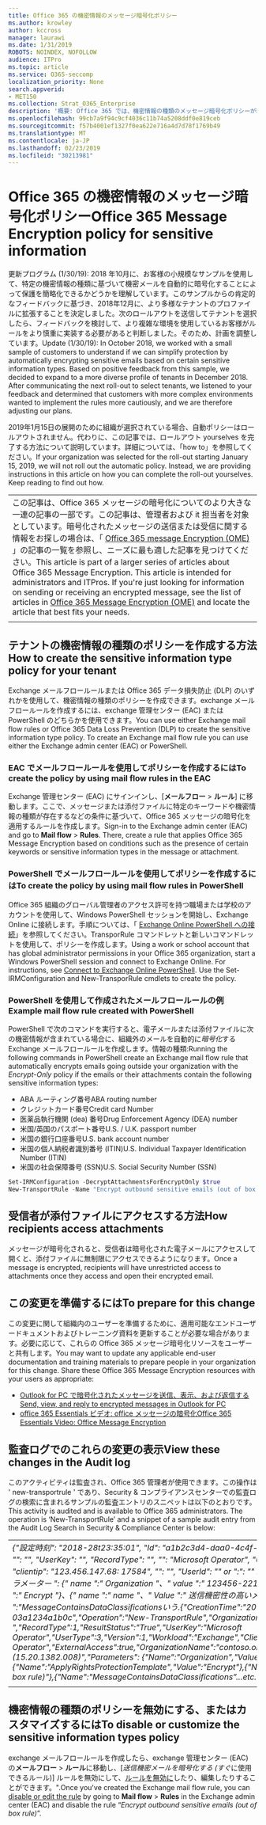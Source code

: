 ```yaml
---
title: Office 365 の機密情報のメッセージ暗号化ポリシー
ms.author: krowley
author: kccross
manager: laurawi
ms.date: 1/31/2019
ROBOTS: NOINDEX, NOFOLLOW
audience: ITPro
ms.topic: article
ms.service: O365-seccomp
localization_priority: None
search.appverid:
- MET150
ms.collection: Strat_O365_Enterprise
description: '概要: Office 365 では、機密情報の種類のメッセージ暗号化ポリシーが利用可能になりました。'
ms.openlocfilehash: 99cb7a9f94c9cf4036c11b74a5208ddf0e819ceb
ms.sourcegitcommit: f57b4001ef1327f0ea622e716a4d7d78f1769b49
ms.translationtype: MT
ms.contentlocale: ja-JP
ms.lasthandoff: 02/23/2019
ms.locfileid: "30213981"
---
```

# <a name="office-365-message-encryption-policy-for-sensitive-information"></a><span data-ttu-id="f3031-103">Office 365 の機密情報のメッセージ暗号化ポリシー</span><span class="sxs-lookup"><span data-stu-id="f3031-103">Office 365 Message Encryption policy for sensitive information</span></span>

<span data-ttu-id="f3031-p101">更新プログラム (1/30/19): 2018 年10月に、お客様の小規模なサンプルを使用して、特定の機密情報の種類に基づいて機密メールを自動的に暗号化することによって保護を簡略化できるかどうかを理解しています。このサンプルからの肯定的なフィードバックに基づき、2018年12月に、より多様なテナントのプロファイルに拡張することを決定しました。次のロールアウトを送信してテナントを選択したら、フィードバックを検討して、より複雑な環境を使用しているお客様がルールをより慎重に実装する必要があると判断しました。そのため、計画を調整しています。</span><span class="sxs-lookup"><span data-stu-id="f3031-p101">Update (1/30/19): In October 2018, we worked with a small sample of customers to understand if we can simplify protection by automatically encrypting sensitive emails based on certain sensitive information types. Based on positive feedback from this sample, we decided to expand to a more diverse profile of tenants in December 2018. After communicating the next roll-out to select tenants, we listened to your feedback and determined that customers with more complex environments wanted to implement the rules more cautiously, and we are therefore adjusting our plans.</span></span>

<span data-ttu-id="f3031-p102">2019年1月15日の展開のために組織が選択されている場合、自動ポリシーはロールアウトされません。代わりに、この記事では、ロールアウト yourselves を完了する方法について説明しています。詳細については、「how to」を参照してください。</span><span class="sxs-lookup"><span data-stu-id="f3031-p102">If your organization was selected for the roll-out starting January 15, 2019, we will not roll out the automatic policy. Instead, we are providing instructions in this article on how you can complete the roll-out yourselves. Keep reading to find out how.</span></span>

||
|:-----|
|<span data-ttu-id="f3031-p103">この記事は、Office 365 メッセージの暗号化についてのより大きな一連の記事の一部です。この記事は、管理者および it 担当者を対象としています。暗号化されたメッセージの送信または受信に関する情報をお探しの場合は、「 [Office 365 message Encryption (OME)](ome.md) 」の記事の一覧を参照し、ニーズに最も適した記事を見つけてください。</span><span class="sxs-lookup"><span data-stu-id="f3031-p103">This article is part of a larger series of articles about Office 365 Message Encryption. This article is intended for administrators and ITPros. If you're just looking for information on sending or receiving an encrypted message, see the list of articles in [Office 365 Message Encryption (OME)](ome.md) and locate the article that best fits your needs.</span></span> |
||

## <a name="how-to-create-the-sensitive-information-type-policy-for-your-tenant"></a><span data-ttu-id="f3031-113">テナントの機密情報の種類のポリシーを作成する方法</span><span class="sxs-lookup"><span data-stu-id="f3031-113">How to create the sensitive information type policy for your tenant</span></span>

<span data-ttu-id="f3031-p104">Exchange メールフロールールまたは Office 365 データ損失防止 (DLP) のいずれかを使用して、機密情報の種類のポリシーを作成できます。exchange メールフロールールを作成するには、exchange 管理センター (EAC) または PowerShell のどちらかを使用できます。</span><span class="sxs-lookup"><span data-stu-id="f3031-p104">You can use either Exchange mail flow rules or Office 365 Data Loss Prevention (DLP) to create the sensitive information type policy. To create an Exchange mail flow rule you can use either the Exchange admin center (EAC) or PowerShell.</span></span>

### <a name="to-create-the-policy-by-using-mail-flow-rules-in-the-eac"></a><span data-ttu-id="f3031-116">EAC でメールフロールールを使用してポリシーを作成するには</span><span class="sxs-lookup"><span data-stu-id="f3031-116">To create the policy by using mail flow rules in the EAC</span></span>

<span data-ttu-id="f3031-p105">Exchange 管理センター (EAC) にサインインし、[**メールフロー** > **ルール**] に移動します。ここで、メッセージまたは添付ファイルに特定のキーワードや機密情報の種類が存在するなどの条件に基づいて、Office 365 メッセージの暗号化を適用するルールを作成します。</span><span class="sxs-lookup"><span data-stu-id="f3031-p105">Sign-in to the Exchange admin center (EAC) and go to **Mail flow** > **Rules**. There, create a rule that applies Office 365 Message Encryption based on conditions such as the presence of certain keywords or sensitive information types in the message or attachment.</span></span>

### <a name="to-create-the-policy-by-using-mail-flow-rules-in-powershell"></a><span data-ttu-id="f3031-119">PowerShell でメールフロールールを使用してポリシーを作成するには</span><span class="sxs-lookup"><span data-stu-id="f3031-119">To create the policy by using mail flow rules in PowerShell</span></span>

<span data-ttu-id="f3031-p106">Office 365 組織のグローバル管理者のアクセス許可を持つ職場または学校のアカウントを使用して、Windows PowerShell セッションを開始し、Exchange Online に接続します。手順については、「 [Exchange Online PowerShell への接続](https://aka.ms/exopowershell)」を参照してください。TransporRule コマンドレットと新しいコマンドレットを使用して、ポリシーを作成します。</span><span class="sxs-lookup"><span data-stu-id="f3031-p106">Using a work or school account that has global administrator permissions in your Office 365 organization, start a Windows PowerShell session and connect to Exchange Online. For instructions, see [Connect to Exchange Online PowerShell](https://aka.ms/exopowershell). Use the Set-IRMConfiguration and New-TransporRule cmdlets to create the policy.</span></span>

### <a name="example-mail-flow-rule-created-with-powershell"></a><span data-ttu-id="f3031-123">PowerShell を使用して作成されたメールフロールールの例</span><span class="sxs-lookup"><span data-stu-id="f3031-123">Example mail flow rule created with PowerShell</span></span>

<span data-ttu-id="f3031-124">PowerShell で次のコマンドを実行すると、電子メールまたは添付ファイルに次の機密情報が含まれている場合に、組織外のメールを自動的に*暗号化*する Exchange メールフロールールを作成します。情報の種類:</span><span class="sxs-lookup"><span data-stu-id="f3031-124">Running the following commands in PowerShell create an Exchange mail flow rule that automatically encrypts emails going outside your organization with the *Encrypt-Only* policy if the emails or their attachments contain the following sensitive information types:</span></span>

- <span data-ttu-id="f3031-125">ABA ルーティング番号</span><span class="sxs-lookup"><span data-stu-id="f3031-125">ABA routing number</span></span>
- <span data-ttu-id="f3031-126">クレジットカード番号</span><span class="sxs-lookup"><span data-stu-id="f3031-126">Credit card Number</span></span>
- <span data-ttu-id="f3031-127">医薬品執行機関 (dea) 番号</span><span class="sxs-lookup"><span data-stu-id="f3031-127">Drug Enforcement Agency (DEA) number</span></span>
- <span data-ttu-id="f3031-p107">米国/英国のパスポート番号</span><span class="sxs-lookup"><span data-stu-id="f3031-p107">U.S. / U.K. passport number</span></span>
- <span data-ttu-id="f3031-130">米国の銀行口座番号</span><span class="sxs-lookup"><span data-stu-id="f3031-130">U.S. bank account number</span></span>
- <span data-ttu-id="f3031-131">米国の個人納税者識別番号 (ITIN)</span><span class="sxs-lookup"><span data-stu-id="f3031-131">U.S. Individual Taxpayer Identification Number (ITIN)</span></span>
- <span data-ttu-id="f3031-132">米国の社会保障番号 (SSN)</span><span class="sxs-lookup"><span data-stu-id="f3031-132">U.S. Social Security Number (SSN)</span></span>

```powershell
Set-IRMConfiguration -DecryptAttachmentsForEncryptOnly $true
New-TransportRule -Name "Encrypt outbound sensitive emails (out of box rule)" -SentToScope  NotInOrganization  -ApplyRightsProtectionTemplate "Encrypt" -MessageContainsDataClassifications @(@{Name="ABA Routing Number"; minCount="1"},@{Name="Credit Card Number"; minCount="1"},@{Name="Drug Enforcement Agency (DEA) Number"; minCount="1"},@{Name="U.S. / U.K. Passport Number"; minCount="1"},@{Name="U.S. Bank Account Number"; minCount="1"},@{Name="U.S. Individual Taxpayer Identification Number (ITIN)"; minCount="1"},@{Name="U.S. Social Security Number (SSN)"; minCount="1"}) -SenderNotificationType "NotifyOnly"
```

## <a name="how-recipients-access-attachments"></a><span data-ttu-id="f3031-133">受信者が添付ファイルにアクセスする方法</span><span class="sxs-lookup"><span data-stu-id="f3031-133">How recipients access attachments</span></span>

<span data-ttu-id="f3031-134">メッセージが暗号化されると、受信者は暗号化された電子メールにアクセスして開くと、添付ファイルに無制限にアクセスできるようになります。</span><span class="sxs-lookup"><span data-stu-id="f3031-134">Once a message is encrypted, recipients will have unrestricted access to attachments once they access and open their encrypted email.</span></span>

## <a name="to-prepare-for-this-change"></a><span data-ttu-id="f3031-135">この変更を準備するには</span><span class="sxs-lookup"><span data-stu-id="f3031-135">To prepare for this change</span></span>

<span data-ttu-id="f3031-p108">この変更に関して組織内のユーザーを準備するために、適用可能なエンドユーザードキュメントおよびトレーニング資料を更新することが必要な場合があります。必要に応じて、これらの Office 365 メッセージ暗号化リソースをユーザーと共有します。</span><span class="sxs-lookup"><span data-stu-id="f3031-p108">You may want to update any applicable end-user documentation and training materials to prepare people in your organization for this change. Share these Office 365 Message Encryption resources with your users as appropriate:</span></span>

- [<span data-ttu-id="f3031-138">Outlook for PC で暗号化されたメッセージを送信、表示、および返信する</span><span class="sxs-lookup"><span data-stu-id="f3031-138">Send, view, and reply to encrypted messages in Outlook for PC</span></span>](https://support.office.com/article/send-view-and-reply-to-encrypted-messages-in-outlook-for-pc-eaa43495-9bbb-4fca-922a-df90dee51980)
- [<span data-ttu-id="f3031-139">office 365 Essentials ビデオ: office メッセージの暗号化</span><span class="sxs-lookup"><span data-stu-id="f3031-139">Office 365 Essentials Video: Office Message Encryption</span></span>](https://youtu.be/CQR0cG_iEUc)

## <a name="view-these-changes-in-the-audit-log"></a><span data-ttu-id="f3031-140">監査ログでのこれらの変更の表示</span><span class="sxs-lookup"><span data-stu-id="f3031-140">View these changes in the Audit log</span></span>

<span data-ttu-id="f3031-p109">このアクティビティは監査され、Office 365 管理者が使用できます。この操作は ' new-transportrule ' であり、Security & コンプライアンスセンターでの監査ログの検索に含まれるサンプルの監査エントリのスニペットは以下のとおりです。</span><span class="sxs-lookup"><span data-stu-id="f3031-p109">This activity is audited and is available to Office 365 administrators. The operation is ‘New-TransportRule’ and a snippet of a sample audit entry from the Audit Log Search in Security & Compliance Center is below:</span></span>

|     |
| --- |
| <span data-ttu-id="f3031-143">*{"設定時刻": "2018-28t23:35:01", "Id": "a1b2c3d4-daa0-4c4f-a019-03a1234a1b0c", "Operation": "New-new-transportrule", "": "", "UserKey": "", "RecordType": "", "": "Microsoft Operator", "UserType ": 3"、"バージョン": 1, "ワークロード": "Exchange", "clientip": "123.456.147.68: 17584", "": "", "UserId": "" or ":": "" 組織名 "、" "、" "、" CY4PR13MBXXXX (15.20.1382.008) "," パラメーター ": {" name ":" Organization "、" value ":" 123456-221d-12346 "{" name ":" ApplyRightsProtectionTemplate "、" value ":" Encrypt "}、{" name ":" name "、" Value ":" 送信機密性の高いメールの暗号化 (アウトボックスルール) "}, {" name ":"MessageContainsDataClassificationsいう.*</span><span class="sxs-lookup"><span data-stu-id="f3031-143">*{"CreationTime":"2018-11-28T23:35:01","Id":"a1b2c3d4-daa0-4c4f-a019-03a1234a1b0c","Operation":"New-TransportRule","OrganizationId":"123456-221d-12345 ","RecordType":1,"ResultStatus":"True","UserKey":"Microsoft Operator","UserType":3,"Version":1,"Workload":"Exchange","ClientIP":"123.456.147.68:17584","ObjectId":"","UserId":"Microsoft Operator","ExternalAccess":true,"OrganizationName":"contoso.onmicrosoft.com","OriginatingServer":"CY4PR13MBXXXX (15.20.1382.008)","Parameters": {"Name":"Organization","Value":"123456-221d-12346"{"Name":"ApplyRightsProtectionTemplate","Value":"Encrypt"},{"Name":"Name","Value":"Encrypt outbound sensitive emails (out of box rule)"},{"Name":"MessageContainsDataClassifications”…etc.*</span></span> |
| |

## <a name="to-disable-or-customize-the-sensitive-information-types-policy"></a><span data-ttu-id="f3031-144">機密情報の種類のポリシーを無効にする、またはカスタマイズするには</span><span class="sxs-lookup"><span data-stu-id="f3031-144">To disable or customize the sensitive information types policy</span></span>

<span data-ttu-id="f3031-145">exchange メールフロールールを作成したら、exchange 管理センター (EAC) の**メールフロー** > **ルール**に移動し、[*送信機密メールを暗号化する (すぐ*に使用できるルール)] ルールを無効にして、[ルールを無効に](https://docs.microsoft.com/exchange/security-and-compliance/mail-flow-rules/manage-mail-flow-rules#enable-or-disable-a-mail-flow-rule)したり、編集したりすることができます。".</span><span class="sxs-lookup"><span data-stu-id="f3031-145">Once you've created the Exchange mail flow rule, you can [disable or edit the rule](https://docs.microsoft.com/exchange/security-and-compliance/mail-flow-rules/manage-mail-flow-rules#enable-or-disable-a-mail-flow-rule) by going to **Mail flow** > **Rules** in the Exchange admin center (EAC) and disable the rule “*Encrypt outbound sensitive emails (out of box rule)*”.</span></span>

